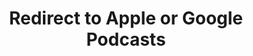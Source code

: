 ---
title: Redirect to Apple or Google Podcasts
redirect_from:
- /078r/
- /zadnja/
redirect_to: https://pod.fo/e/157c45
---